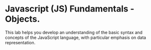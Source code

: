 # Javascript (JS) Fundamentals - Objects.

This lab helps you develop an understanding of the basic syntax and concepts of the JavaScript language, with particular emphasis on data representation.
